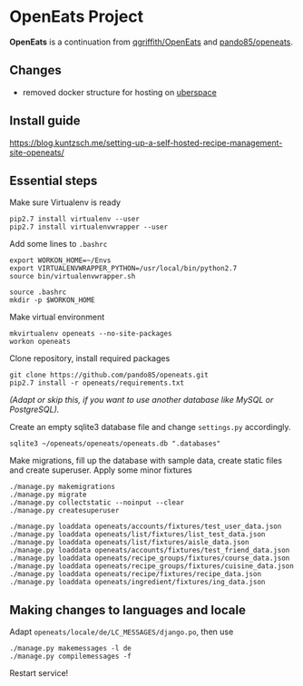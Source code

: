 # OpenEats Project

**OpenEats** is a continuation from [qgriffith/OpenEats](https://github.com/qgriffith/OpenEats) and [pando85/openeats](https://github.com/pando85/openeats).

## Changes
* removed docker structure for hosting on [uberspace](https://uberspace.de)

## Install guide
https://blog.kuntzsch.me/setting-up-a-self-hosted-recipe-management-site-openeats/

## Essential steps
Make sure Virtualenv is ready

``` shell
pip2.7 install virtualenv --user
pip2.7 install virtualenvwrapper --user
```

Add some lines to `.bashrc`

``` 
export WORKON_HOME=~/Envs
export VIRTUALENVWRAPPER_PYTHON=/usr/local/bin/python2.7
source bin/virtualenvwrapper.sh
```

``` shell
source .bashrc
mkdir -p $WORKON_HOME
```

Make virtual environment

``` shell
mkvirtualenv openeats --no-site-packages
workon openeats
```

Clone repository, install required packages

``` shell
git clone https://github.com/pando85/openeats.git
pip2.7 install -r openeats/requirements.txt
```

*(Adapt or skip this, if you want to use another database like MySQL or PostgreSQL).*

Create an empty sqlite3 database file and change `settings.py` accordingly.

``` shell
sqlite3 ~/openeats/openeats/openeats.db ".databases"
```

Make migrations, fill up the database with sample data, create static files and create superuser. Apply some minor fixtures

``` shell
./manage.py makemigrations
./manage.py migrate
./manage.py collectstatic --noinput --clear
./manage.py createsuperuser

./manage.py loaddata openeats/accounts/fixtures/test_user_data.json
./manage.py loaddata openeats/list/fixtures/list_test_data.json
./manage.py loaddata openeats/list/fixtures/aisle_data.json  
./manage.py loaddata openeats/accounts/fixtures/test_friend_data.json
./manage.py loaddata openeats/recipe_groups/fixtures/course_data.json
./manage.py loaddata openeats/recipe_groups/fixtures/cuisine_data.json
./manage.py loaddata openeats/recipe/fixtures/recipe_data.json
./manage.py loaddata openeats/ingredient/fixtures/ing_data.json
```

## Making changes to languages and locale
Adapt `openeats/locale/de/LC_MESSAGES/django.po`, then use

``` shell
./manage.py makemessages -l de
./manage.py compilemessages -f
```

Restart service!